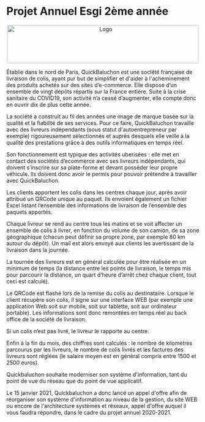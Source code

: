 # Projet Annuel Esgi 2ème année

<p align="center">
    <img src="https://drive.google.com/file/d/15Kvyy_4wkMvPT9kGyuio_8SDEr8wu_D4/view?usp=sharing" alt="Logo" width="500" height="100">
</p>

Établie dans le nord de Paris, QuickBaluchon est une société française de livraison de colis, ayant pur but de simplifier et d'aider à l'acheminement des produits achetés sur des sites d’e-commerce. Elle dispose d’un ensemble de vingt dépôts répartis sur la France entière. Suite à la crise sanitaire du COVID19, son activité n’a cessé d’augmenter, elle compte donc en ouvrir dix de plus cette année.

La société a construit au fil des années une image de marque basée sur la qualité et la fiabilité de ses services. Pour ce faire, QuickBaluchon travaille avec des livreurs indépendants (sous statut d'autoentrepreneur par exemple) rigoureusement sélectionnés et auprès desquels elle veille à la qualité des prestations grâce à des outils informatiques en temps réel.

Son fonctionnement est typique des activités uberisées : elle met en contact des sociétés d’ecommerce avec ses livreurs indépendants, qui doivent s’inscrire sur sa plate-forme et devant posséder leur propre véhicule. Ils doivent donc avoir le permis pour pouvoir prétendre à travailler avec QuickBaluchon.

Les clients apportent les colis dans les centres chaque jour, après avoir attribué un QRCode unique au paquet. Ils envoient également un fichier Excel listant l’ensemble des informations de livraison de l’ensemble des paquets apportés.

Chaque livreur se rend au centre tous les matins et se voit affecter un ensemble de colis à livrer, en fonction du volume de son camion, de sa zone géographique (chacun peut définir sa propre zone, par exemple 80 km autour du dépôt). Un mail est alors envoyé aux clients les avertissant de la livraison dans la journée.

La tournée des livreurs est en général calculée pour être réalisée en un minimum de temps (la distance entre les points de livraison, le temps mis pour parcourir la distance, un quart d’heure d’arrêt chez chaque client, tout ceci est calculé).

Le QRCode est flashé lors de la remise du colis au destinataire. Lorsque le client récupère son colis, il signe sur une interface WEB (par exemple une application Web soit sur mobile, soit sur tablette, soit sur ordinateur portable). Les informations sont donc remontées en temps réel au back office de la société de livraison.

Si un colis n’est pas livré, le livreur le rapporte au centre.

Enfin à la fin du mois, des chiffres sont calculés : le nombre de kilomètres parcourus par les livreurs, le nombre de colis livrés et les factures des livreurs sont réglées (le salaire moyen est en général compris entre 1500 et 2500 euros).

Quickbaluchon souhaite moderniser son système d'information, tant du point de vue du réseau que du point de vue applicatif.

Le 15 janvier 2021, Quickbaluchon a donc lancé un appel d'offre afin de réorganiser son système d'information au niveau de la gestion, du site WEB ou encore de l'architecture systèmes et réseaux, appel d'offre auquel il vous faudra répondre, dans le cadre du projet annuel 2020-2021.